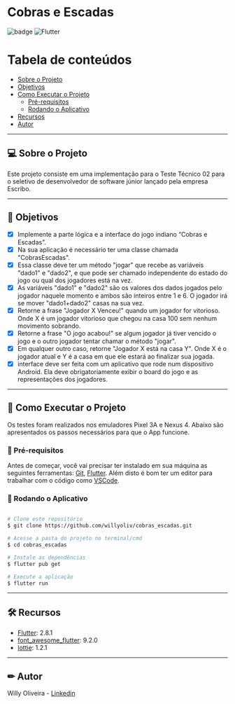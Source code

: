 # Cobras e Escadas

![badge](https://img.shields.io/github/languages/top/willyoliv/cobras_escadas)
<img alt="Flutter" src="https://img.shields.io/badge/Flutter-%2302569B.svg?style=for-the-badge&logo=Flutter&logoColor=white" />

Tabela de conteúdos
=================
<!--ts-->
   * [Sobre o Projeto](#-sobre-o-projeto)
   * [Objetivos](#-objetivos)
   * [Como Executar o Projeto](#-como-executar-o-projeto)
     * [Pré-requisitos](#-pré-requisitos)
     * [Rodando o Aplicativo](#-rodando-o-aplicativo)
   * [Recursos](#-recursos)
   * [Autor](#-Autor)
<!--te-->

---
## 💻 Sobre o Projeto

Este projeto consiste em uma implementação para o Teste Técnico 02 para o seletivo de desenvolvedor de software júnior lançado pela empresa Escribo.

---
## 📝 Objetivos
 - [x] Implemente a parte lógica e a interface do jogo indiano “Cobras e Escadas”.
 - [x] Na sua aplicação é necessário ter uma classe chamada "CobrasEscadas".
 - [x] Essa classe deve ter um método "jogar" que recebe as variáveis "dado1" e "dado2",
e que pode ser chamado independente do estado do jogo ou qual dos jogadores
está na vez.
 - [x] As variáveis "dado1" e "dado2" são os valores dos dados jogados pelo jogador
naquele momento e ambos são inteiros entre 1 e 6. O jogador irá se mover
"dado1+dado2" casas na sua vez.
 - [x] Retorne a frase "Jogador X Venceu!" quando um jogador for vitorioso. Onde X é um
jogador vitorioso que chegou na casa 100 sem nenhum movimento sobrando.
 - [x] Retorne a frase "O jogo acabou!" se algum jogador já tiver vencido o jogo e o outro
jogador tentar chamar o método "jogar".
 - [x] Em qualquer outro caso, retorne "Jogador X está na casa Y". Onde X é o jogador
atual e Y é a casa em que ele estará ao finalizar sua jogada.
 - [x] interface deve ser feita com um aplicativo que rode num dispositivo Android. Ela
deve obrigatoriamente exibir o board do jogo e as representações dos jogadores.

---
## 🚀 Como Executar o Projeto
Os testes foram realizados nos emuladores Pixel 3A e Nexus 4. Abaixo são apresentados os passos necessários para que o App funcione. 

### 📃 Pré-requisitos

Antes de começar, você vai precisar ter instalado em sua máquina as seguintes ferramentas:
[Git](https://git-scm.com), [Flutter](https://flutter.dev/docs/get-started/install). 
Além disto é bom ter um editor para trabalhar com o código como [VSCode](https://code.visualstudio.com/).<br/>

### 🎲 Rodando o Aplicativo

```bash

# Clone este repositório
$ git clone https://github.com/willyoliv/cobras_escadas.git

# Acesse a pasta do projeto no terminal/cmd
$ cd cobras_escadas

# Instale as dependências
$ flutter pub get

# Execute a aplicação 
$ flutter run


```
---

## 🛠 Recursos

- [Flutter](https://flutter.dev): 2.8.1
- [font_awesome_flutter](https://pub.dev/packages/font_awesome_flutter): 9.2.0
- [lottie](https://pub.dev/packages/lottie): 1.2.1

---

## ✏ Autor

Willy Oliveira - [Linkedin](https://www.linkedin.com/in/willy-oliveira-6b02731a0/)
